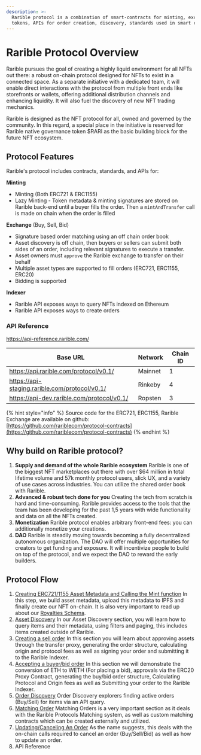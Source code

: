 ```yaml
---
description: >-
  Rarible protocol is a combination of smart-contracts for minting, exchanging
  tokens, APIs for order creation, discovery, standards used in smart contracts.
---
```


# Rarible Protocol Overview

Rarible pursues the goal of creating a highly liquid environment for all NFTs out there: a robust on-chain protocol designed for NFTs to exist in a connected space. As a separate initiative with a dedicated team, it will enable direct interactions with the protocol from multiple front ends like storefronts or wallets, offering additional distribution channels and enhancing liquidity. It will also fuel the discovery of new NFT trading mechanics.

Rarible is designed as the NFT protocol for all, owned and governed by the community. In this regard, a special place in the initiative is reserved for Rarible native governance token $RARI as the basic building block for the future NFT ecosystem.

## Protocol Features

Rarible's protocol includes contracts, standards, and APIs for:

**Minting**
* Minting (Both ERC721 & ERC1155)
* Lazy Minting - Token metadata & minting signatures are stored on Rarible back-end until a buyer fills the order. Then a `mintAndTransfer` call is made on chain when the order is filled


**Exchange** (Buy, Sell, Bid)
* Signature based order matching using an off chain order book
* Asset discovery is off chain, then buyers or sellers can submit both sides of an order, including relevant signatures to execute a transfer.
* Asset owners must `approve` the Rarible exchange to transfer on their behalf
* Multiple asset types are supported to fill orders (ERC721, ERC1155, ERC20)
* Bidding is supported

**Indexer**
* Rarible API exposes ways to query NFTs indexed on Ethereum
* Rarible API exposes ways to create orders


### API Reference

https://api-reference.rarible.com/



| Base URL  | Network | Chain ID |
| -------- | -------- | -------- |
| https://api.rarible.com/protocol/v0.1/     | Mainnet     | 1     |
| https://api-staging.rarible.com/protocol/v0.1/     | Rinkeby     | 4     |
| https://api-dev.rarible.com/protocol/v0.1/     | Ropsten     | 3     |



{% hint style="info" %}
Source code for the ERC721, ERC1155, Rarible Exchange are available on github:  
[https://github.com/rariblecom/protocol-contracts](https://github.com/rariblecom/protocol-contracts)
{% endhint %}

## Why build on Rarible protocol? 

1. **Supply and demand of the whole Rarible ecosystem** Rarible is one of the biggest NFT marketplaces out there with over $64 million in total lifetime volume and 57k monthly protocol users, slick UX, and a variety of use cases across industries. You can utilize the shared order book with Rarible.
2. **Advanced & robust tech done for you** Creating the tech from scratch is hard and time-consuming. Rarible provides access to the tools that the team has been developing for the past 1,5 years with wide functionality and data on all the NFTs created.
3. **Monetization**  Rarible protocol enables arbitrary front-end fees: you can additionally monetize your creations.
4. **DAO**  Rarible is steadily moving towards becoming a fully decentralized autonomous organization. The DAO will offer multiple opportunities for creators to get funding and exposure. It will incentivize people to build on top of the protocol, and we expect the DAO to reward the early builders.

## Protocol Flow 

1. [Creating ERC721/1155 Asset Metadata and Calling the Mint function](asset/creating-an-asset/) In this step, we build asset metadata, upload this metadata to IPFS and finally create our NFT on-chain. It is also very important to read up about our [Royalties Schema](asset/creating-an-asset/royalties-schema.md).
2. [Asset Discovery](asset/asset-discovery.md) In our Asset Discovery section, you will learn how to query items and their metadata, using filters and paging, this includes items created outside of Rarible.
3. [Creating a sell order](exchange/creating-a-sell-order.md) In this section you will learn about approving assets through the transfer proxy, generating the order structure, calculating origin and protocol fees as well as signing your order and submitting it to the Rarible Indexer.
4. [Accepting a buyer/bid order](exchange/accepting-a-buy-order.md) In this section we will demonstrate the conversion of ETH to WETH \(For placing a bid\), approvals via the ERC20 Proxy Contract, generating the buy/bid order structure,  Calculating Protocol and Origin fees as well as Submitting your order to the Rarible Indexer.
5. [Order Discovery](exchange/order-discovery.md) Order Discovery explorers finding active orders \(Buy/Sell\) for items via an API query.
6. [Matching Order](smart-contracts/matching-orders.md) Matching Orders is a very important section as it deals with the Rarible Protocols Matching system, as well as custom matching contracts which can be created externally and utilized.  
7. [Updating/Canceling An Order](exchange/updating-cancelling-an-order.md) As the name suggests, this deals with the on-chain calls required to cancel an order \(Buy/Sell/Bid\) as well as how to update an order.
8. API Reference


